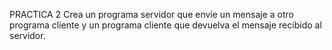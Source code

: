 PRACTICA 2
Crea un programa servidor que envíe un mensaje a otro programa cliente y un 
programa cliente que devuelva el mensaje recibido al servidor. 